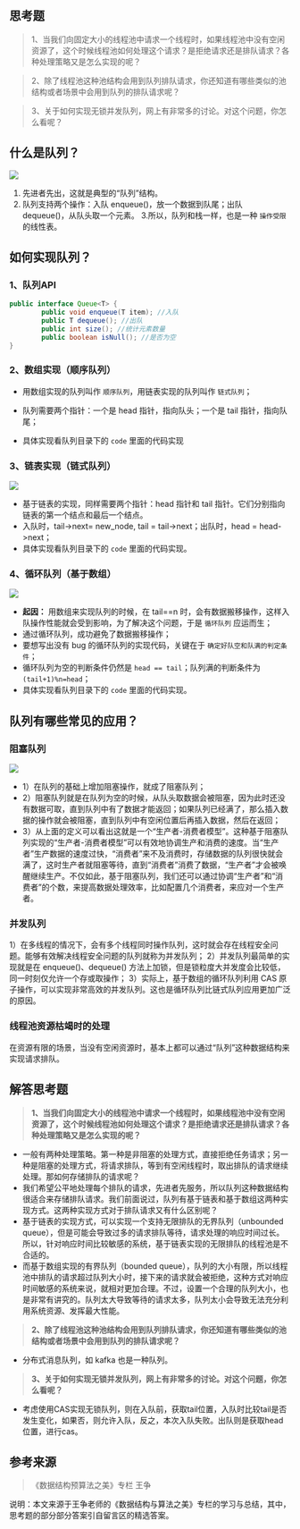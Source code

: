 ## 思考题

> 1、当我们向固定大小的线程池中请求一个线程时，如果线程池中没有空闲资源了，这个时候线程池如何处理这个请求？是拒绝请求还是排队请求？各种处理策略又是怎么实现的呢？

> 2、除了线程池这种池结构会用到队列排队请求，你还知道有哪些类似的池结构或者场景中会用到队列的排队请求呢？


> 3、关于如何实现无锁并发队列，网上有非常多的讨论。对这个问题，你怎么看呢？

## 什么是队列？

![](https://github.com/bigrotor187/awesome-java-notes/blob/master/imgs/%E9%98%9F%E5%88%97.jpg)


1. 先进者先出，这就是典型的“队列”结构。
2. 队列支持两个操作：入队 enqueue()，放一个数据到队尾；出队 dequeue()，从队头取一个元素。
3.所以，队列和栈一样，也是一种 `操作受限` 的线性表。

## 如何实现队列？

### 1、队列API
```java
public interface Queue<T> {
        public void enqueue(T item); //入队
        public T dequeue(); //出队
        public int size(); //统计元素数量
        public boolean isNull(); //是否为空
}
```

### 2、数组实现（顺序队列）

- 用数组实现的队列叫作 `顺序队列`，用链表实现的队列叫作 `链式队列`；

- 队列需要两个指针：一个是 head 指针，指向队头；一个是 tail 指针，指向队尾；

- 具体实现看队列目录下的 `code` 里面的代码实现


### 3、链表实现（链式队列）

![](https://github.com/bigrotor187/awesome-java-notes/blob/master/imgs/%E9%93%BE%E5%BC%8F%E9%98%9F%E5%88%97.jpg)


- 基于链表的实现，同样需要两个指针：head 指针和 tail 指针。它们分别指向链表的第一个结点和最后一个结点。
- 入队时，tail->next= new_node, tail = tail->next；出队时，head = head->next；
- 具体实现看队列目录下的 `code` 里面的代码实现。


### 4、循环队列（基于数组）

![](https://github.com/bigrotor187/awesome-java-notes/blob/master/imgs/%E5%BE%AA%E7%8E%AF%E9%98%9F%E5%88%97.jpg)


- **起因：** 用数组来实现队列的时候，在 tail==n 时，会有数据搬移操作，这样入队操作性能就会受到影响，为了解决这个问题，于是 `循环队列` 应运而生；
- 通过循环队列，成功避免了数据搬移操作；
- 要想写出没有 bug 的循环队列的实现代码，关键在于 `确定好队空和队满的判定条件`；
- 循环队列为空的判断条件仍然是 `head == tail`；队列满的判断条件为 `(tail+1)%n=head`；
- 具体实现看队列目录下的 `code` 里面的代码实现。



## 队列有哪些常见的应用？

### 阻塞队列

![](https://github.com/bigrotor187/awesome-java-notes/blob/master/imgs/%E9%98%BB%E5%A1%9E%E9%98%9F%E5%88%97.jpg)

- 1）在队列的基础上增加阻塞操作，就成了阻塞队列；
- 2）阻塞队列就是在队列为空的时候，从队头取数据会被阻塞，因为此时还没有数据可取，直到队列中有了数据才能返回；如果队列已经满了，那么插入数据的操作就会被阻塞，直到队列中有空闲位置后再插入数据，然后在返回；
- 3）从上面的定义可以看出这就是一个“生产者-消费者模型”。这种基于阻塞队列实现的“生产者-消费者模型”可以有效地协调生产和消费的速度。当“生产者”生产数据的速度过快，“消费者”来不及消费时，存储数据的队列很快就会满了，这时生产者就阻塞等待，直到“消费者”消费了数据，“生产者”才会被唤醒继续生产。不仅如此，基于阻塞队列，我们还可以通过协调“生产者”和“消费者”的个数，来提高数据处理效率，比如配置几个消费者，来应对一个生产者。

### 并发队列


1）在多线程的情况下，会有多个线程同时操作队列，这时就会存在线程安全问题。能够有效解决线程安全问题的队列就称为并发队列；
2）并发队列最简单的实现就是在 enqueue()、dequeue() 方法上加锁，但是锁粒度大并发度会比较低，同一时刻仅允许一个存或取操作；
3）实际上，基于数组的循环队列利用 CAS 原子操作，可以实现非常高效的并发队列。这也是循环队列比链式队列应用更加广泛的原因。

### 线程池资源枯竭时的处理

在资源有限的场景，当没有空闲资源时，基本上都可以通过“队列”这种数据结构来实现请求排队。

## 解答思考题

> **1、当我们向固定大小的线程池中请求一个线程时，如果线程池中没有空闲资源了，这个时候线程池如何处理这个请求？是拒绝请求还是排队请求？各种处理策略又是怎么实现的呢？**

- 一般有两种处理策略。第一种是非阻塞的处理方式，直接拒绝任务请求；另一种是阻塞的处理方式，将请求排队，等到有空闲线程时，取出排队的请求继续处理。那如何存储排队的请求呢？
- 我们希望公平地处理每个排队的请求，先进者先服务，所以队列这种数据结构很适合来存储排队请求。我们前面说过，队列有基于链表和基于数组这两种实现方式。这两种实现方式对于排队请求又有什么区别呢？
- 基于链表的实现方式，可以实现一个支持无限排队的无界队列（unbounded queue），但是可能会导致过多的请求排队等待，请求处理的响应时间过长。所以，针对响应时间比较敏感的系统，基于链表实现的无限排队的线程池是不合适的。
- 而基于数组实现的有界队列（bounded queue），队列的大小有限，所以线程池中排队的请求超过队列大小时，接下来的请求就会被拒绝，这种方式对响应时间敏感的系统来说，就相对更加合理。不过，设置一个合理的队列大小，也是非常有讲究的。队列太大导致等待的请求太多，队列太小会导致无法充分利用系统资源、发挥最大性能。



> **2、除了线程池这种池结构会用到队列排队请求，你还知道有哪些类似的池结构或者场景中会用到队列的排队请求呢？**

- 分布式消息队列，如 kafka 也是一种队列。



> **3、关于如何实现无锁并发队列，网上有非常多的讨论。对这个问题，你怎么看呢？**

- 考虑使用CAS实现无锁队列，则在入队前，获取tail位置，入队时比较tail是否发生变化，如果否，则允许入队，反之，本次入队失败。出队则是获取head位置，进行cas。


## 参考来源

> 《数据结构预算法之美》专栏 王争

说明：本文来源于王争老师的《数据结构与算法之美》专栏的学习与总结，其中，思考题的部分部分答案引自留言区的精选答案。
